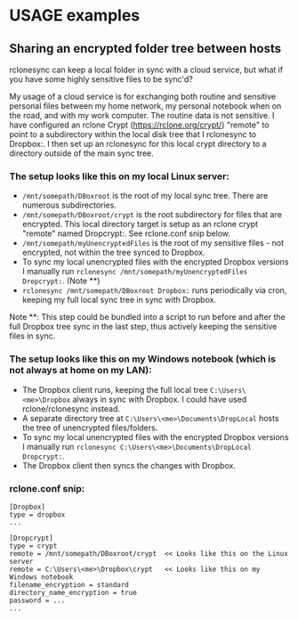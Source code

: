 # USAGE examples

## Sharing an encrypted folder tree between hosts

rclonesync can keep a local folder in sync with a cloud service, but what if you have some highly sensitive files to be sync'd?

My usage of a cloud service is for exchanging both routine and sensitive personal files between my home network, my personal notebook when 
on the road, and with
my work computer.  The routine data is not sensitive.  I have configured an rclone Crypt (https://rclone.org/crypt/) "remote" to point 
to a subdirectory within the local disk tree that I rclonesync to Dropbox:.  I then set up an rclonesync for this local crypt directory to 
a directory outside of the main sync tree.

### The setup looks like this on my local Linux server:
- `/mnt/somepath/DBoxroot` is the root of my local sync tree.  There are numerous subdirectories.
- `/mnt/somepath/DBoxroot/crypt` is the root subdirectory for files that are encrypted.  This local directory target is setup as
an rclone crypt "remote" named Dropcrypt:.  See rclone.conf snip below.
- `/mnt/somepath/myUnencryptedFiles` is the root of my sensitive files - not encrypted, not within the tree synced to Dropbox.
- To sync my local unencrypted files with the encrypted Dropbox versions I manually run 
`rclonesync /mnt/somepath/myUnencryptedFiles Dropcrypt:`.  (Note **)
- `rclonesync /mnt/somepath/DBoxroot Dropbox:` runs periodically via cron, keeping my full local sync tree in sync with Dropbox.

Note **:  This step could be bundled into a script to run before and after the full Dropbox tree sync in the last step, thus actively 
keeping the sensitive files in sync.

### The setup looks like this on my Windows notebook (which is not always at home on my LAN):
- The Dropbox client runs, keeping the full local tree `C:\Users\<me>\Dropbox` always in sync with Dropbox.  I could have used 
rclone/rclonesync instead.
- A separate directory tree at `C:\Users\<me>\Documents\DropLocal` hosts the tree of unencrypted files/folders.
- To sync my local unencrypted files with the encrypted Dropbox versions I manually run 
`rclonesync C:\Users\<me>\Documents\DropLocal Dropcrypt:`.
- The Dropbox client then syncs the changes with Dropbox.

### rclone.conf snip:
```
[Dropbox]
type = dropbox
...

[Dropcrypt]
type = crypt
remote = /mnt/somepath/DBoxroot/crypt  << Looks like this on the Linux server
remote = C:\Users\<me>\Dropbox\crypt   << Looks like this on my Windows notebook
filename_encryption = standard
directory_name_encryption = true
password = ...
...
```
